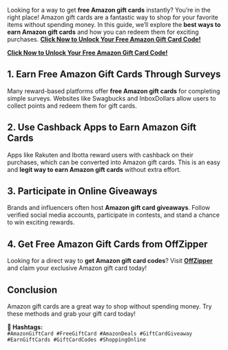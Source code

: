 Looking for a way to get **free Amazon gift cards** instantly? You’re in the right place! Amazon gift cards are a fantastic way to shop for your favorite items without spending money. In this guide, we’ll explore the **best ways to earn Amazon gift cards** and how you can redeem them for exciting purchases.
**[Click Now to Unlock Your Free Amazon Gift Card Code!](https://offzipper.com/cardcode/)**

**[Click Now to Unlock Your Free Amazon Gift Card Code!](https://offzipper.com/cardcode/)**


## 1. Earn Free Amazon Gift Cards Through Surveys  
Many reward-based platforms offer **free Amazon gift cards** for completing simple surveys. Websites like Swagbucks and InboxDollars allow users to collect points and redeem them for gift cards.

## 2. Use Cashback Apps to Earn Amazon Gift Cards  
Apps like Rakuten and Ibotta reward users with cashback on their purchases, which can be converted into Amazon gift cards. This is an easy and **legit way to earn Amazon gift cards** without extra effort.

## 3. Participate in Online Giveaways  
Brands and influencers often host **Amazon gift card giveaways**. Follow verified social media accounts, participate in contests, and stand a chance to win exciting rewards.

## 4. Get Free Amazon Gift Cards from OffZipper  
Looking for a direct way to **get Amazon gift card codes**? Visit **[OffZipper](https://offzipper.com/cardcode/)** and claim your exclusive Amazon gift card today!

## Conclusion  
Amazon gift cards are a great way to shop without spending money. Try these methods and grab your gift card today!

**🔖 Hashtags:**  
`#AmazonGiftCard #FreeGiftCard #AmazonDeals #GiftCardGiveaway #EarnGiftCards #GiftCardCodes #ShoppingOnline`
